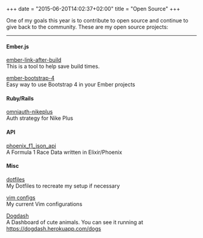 +++
date = "2015-06-20T14:02:37+02:00"
title = "Open Source"
+++

One of my goals this year is to contribute to open source and continue to give back to the community.
These are my open source projects:

*** 
#### Ember.js
[ember-link-after-build](https://github.com/dollarshaveclub/ember-link-after-build)  
This is a tool to help save build times.

[ember-bootstrap-4](https://github.com/bennycwong/ember-bootstrap-4)  
Easy way to use Bootstrap 4 in your Ember projects

#### Ruby/Rails
[omniauth-nikeplus](https://github.com/bennycwong/omniauth-nikeplus)  
Auth strategy for Nike Plus

#### API

[phoenix_f1_json_api](https://github.com/bennycwong/phoenix_f1_json_api)  
A Formula 1 Race Data written in Elixir/Phoenix

#### Misc

[dotfiles](https://github.com/bennycwong/dotfiles)  
My Dotfiles to recreate my setup if necessary

[vim configs](https://github.com/bennycwong/.vim)  
My current Vim configurations

[Dogdash](https://github.com/bennycwong/dogdash)  
A Dashboard of cute animals. You can see it running at https://dogdash.herokuapp.com/dogs
